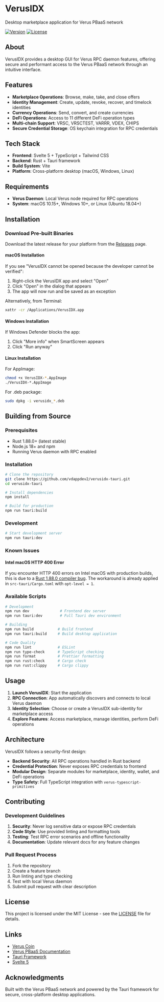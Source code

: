 # VerusIDX

Desktop marketplace application for Verus PBaaS network

[![Version](https://img.shields.io/badge/version-0.1.0-blue.svg)]()
[![License](https://img.shields.io/badge/license-MIT-green.svg)](LICENSE)

## About

VerusIDX provides a desktop GUI for Verus RPC daemon features, offering secure and performant access to the Verus PBaaS network through an intuitive interface.

## Features

- **Marketplace Operations**: Browse, make, take, and close offers
- **Identity Management**: Create, update, revoke, recover, and timelock identities
- **Currency Operations**: Send, convert, and create currencies
- **DeFi Operations**: Access to 11 different DeFi operation types
- **Multi-chain Support**: VRSC, VRSCTEST, VARRR, VDEX, CHIPS
- **Secure Credential Storage**: OS keychain integration for RPC credentials

## Tech Stack

- **Frontend**: Svelte 5 + TypeScript + Tailwind CSS
- **Backend**: Rust + Tauri framework
- **Build System**: Vite
- **Platform**: Cross-platform desktop (macOS, Windows, Linux)

## Requirements

- **Verus Daemon**: Local Verus node required for RPC operations
- **System**: macOS 10.15+, Windows 10+, or Linux (Ubuntu 18.04+)

## Installation

### Download Pre-built Binaries

Download the latest release for your platform from the [Releases](https://github.com/vdappdev2/verusidx-tauri/releases) page.

#### macOS Installation
If you see "VerusIDX cannot be opened because the developer cannot be verified":
1. Right-click the VerusIDX app and select "Open"
2. Click "Open" in the dialog that appears
3. The app will now run and be saved as an exception

Alternatively, from Terminal:
```bash
xattr -cr /Applications/VerusIDX.app
```

#### Windows Installation
If Windows Defender blocks the app:
1. Click "More info" when SmartScreen appears
2. Click "Run anyway"

#### Linux Installation
For AppImage:
```bash
chmod +x VerusIDX-*.AppImage
./VerusIDX-*.AppImage
```

For .deb package:
```bash
sudo dpkg -i verusidx_*.deb
```

## Building from Source

### Prerequisites

- Rust 1.88.0+ (latest stable)
- Node.js 18+ and npm
- Running Verus daemon with RPC enabled

### Installation

```bash
# Clone the repository
git clone https://github.com/vdappdev2/verusidx-tauri.git
cd verusidx-tauri

# Install dependencies
npm install

# Build for production
npm run tauri:build
```

### Development

```bash
# Start development server
npm run tauri:dev
```

### Known Issues

#### Intel macOS HTTP 400 Error
If you encounter HTTP 400 errors on Intel macOS with production builds, this is due to a [Rust 1.88.0 compiler bug](https://github.com/rust-lang/rust/issues/144163). The workaround is already applied in `src-tauri/Cargo.toml` with `opt-level = 1`.

### Available Scripts

```bash
# Development
npm run dev              # Frontend dev server
npm run tauri:dev        # Full Tauri dev environment

# Building
npm run build           # Build frontend
npm run tauri:build     # Build desktop application

# Code Quality
npm run lint            # ESLint
npm run type-check      # TypeScript checking
npm run format          # Prettier formatting
npm run rust:check      # Cargo check
npm run rust:clippy     # Cargo clippy
```

## Usage

1. **Launch VerusIDX**: Start the application
2. **RPC Connection**: App automatically discovers and connects to local Verus daemon
3. **Identity Selection**: Choose or create a VerusIDX sub-identity for marketplace access
4. **Explore Features**: Access marketplace, manage identities, perform DeFi operations

## Architecture

VerusIDX follows a security-first design:

- **Backend Security**: All RPC operations handled in Rust backend
- **Credential Protection**: Never exposes RPC credentials to frontend
- **Modular Design**: Separate modules for marketplace, identity, wallet, and DeFi operations
- **Type Safety**: Full TypeScript integration with `verus-typescript-primitives`

## Contributing

### Development Guidelines

1. **Security**: Never log sensitive data or expose RPC credentials
2. **Code Style**: Use provided linting and formatting tools
3. **Testing**: Test RPC error scenarios and offline functionality
4. **Documentation**: Update relevant docs for any feature changes

### Pull Request Process

1. Fork the repository
2. Create a feature branch
3. Run linting and type checking
4. Test with local Verus daemon
5. Submit pull request with clear description

## License

This project is licensed under the MIT License - see the [LICENSE](LICENSE) file for details.

## Links

- [Verus Coin](https://verus.io)
- [Verus PBaaS Documentation](https://wiki.verus.io)
- [Tauri Framework](https://tauri.app)
- [Svelte 5](https://svelte.dev)

## Acknowledgments

Built with the Verus PBaaS network and powered by the Tauri framework for secure, cross-platform desktop applications.